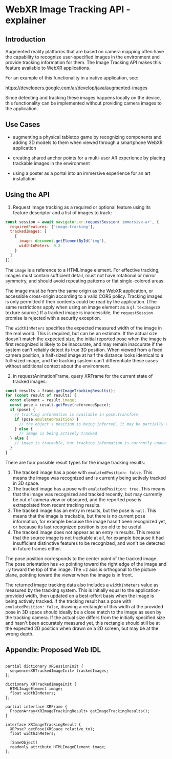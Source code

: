 # WebXR Image Tracking API - explainer

## Introduction

Augmented reality platforms that are based on camera mapping often have the capability to recognize user-specified images in the environment and provide tracking information for them. The Image Tracking API makes this feature available to WebXR applications.

For an example of this functionality in a native application, see:

  https://developers.google.com/ar/develop/java/augmented-images

Since detecting and tracking these images happens locally on the device, this functionality can be implemented without providing camera images to the application.

## Use Cases

- augmenting a physical tabletop game by recognizing components and adding 3D models to them when viewed through a smartphone WebXR application

- creating shared anchor points for a multi-user AR experience by placing trackable images in the environment

- using a poster as a portal into an immersive experience for an art installation

## Using the API

1. Request image tracking as a required or optional feature using its feature descriptor and a list of images to track:

```js
const session = await navigator.xr.requestSession('immersive-ar', {
  requiredFeatures: ['image-tracking'],
  trackedImages: [
    {
      image: document.getElementById('img'),
      widthInMeters: 0.2
    }
  ]
});
```

The `image` is a reference to a HTMLImage element. For effective tracking, images must contain sufficient detail, must not have rotational or mirror symmetry, and should avoid repeating patterns or flat single-colored areas.

The image must be from the same origin as the WebXR application, or accessible cross-origin according to a valid CORS policy. Tracking images is only permitted if their contents could be read by the application. (The same restrictions apply when using an image element as a `gl.texImage2D` texture source.) If a tracked image is inaccessible, the `requestSession` promise is rejected with a security exception.

The `widthInMeters` specifies the expected measured width of the image in the real world. This is required, but can be an estimate. If the actual size doesn't match the expected size, the initial reported pose when the image is first recognized is likely to be inaccurate, and may remain inaccurate if the system can't reliably detect its true 3D position. When viewed from a fixed camera position, a half-sized image at half the distance looks identical to a full-sized image, and the tracking system can't differentiate these cases without additional context about the environment.

2. in requestAnimationFrame, query XRFrame for the current state of tracked images:

```js
const results = frame.getImageTrackingResults();
for (const result of results) {
  const element = result.image;
  const pose = result.getPose(referenceSpace);
  if (pose) {
    // tracking information is available in pose.transform
    if (pose.emulatedPosition) {
      // the object's position is being inferred, it may be partially visible
    } else {
      // image is being actively tracked
  } else {
    // image is trackable, but tracking information is currently unavailable
  }
}
```

There are four possible result types for the image tracking results:

1. The tracked image has a pose with `emulatedPosition: false`. This means the image was recognized and is currently being actively tracked in 3D space.
1. The tracked image has a pose with `emulatedPosition: true`. This means that the image was recognized and tracked recently, but may currently be out of camera view or obscured, and the reported pose is extrapolated from recent tracking results. 
1. The tracked image has an entry in results, but the pose is `null`. This means that the image is trackable, but there is no current pose information, for example because the image hasn't been recognized yet, or because its last recognized position is too old to be useful.
1. The tracked image does not appear as an entry in results. This means that the source image is not trackable at all, for example because it had insufficient distinctive features to be recognized, and won't be detected in future frames either.

The pose position corresponds to the center point of the tracked image. The pose orientation has +x pointing toward the right edge of the image and +y toward the top of the image. The +z axis is orthogonal to the picture plane, pointing toward the viewer when the image is in front.

The returned image tracking data also includes a `widthInMeters` value as measured by the tracking system. This is initially equal to the application-provided width, then updated on a best-effort basis when the image is being actively tracked. If the tracking result has a pose with `emulatedPosition: false`, drawing a rectangle of this width at the provided pose in 3D space should ideally be a close match to the image as seen by the tracking camera. If the actual size differs from the initially specified size and hasn't been accurately measured yet, this rectangle should still be at the expected 2D position when drawn on a 2D screen, but may be at the wrong depth.

## Appendix: Proposed Web IDL

```webidl

partial dictionary XRSessionInit {
  sequence<XRTrackedImageInit> trackedImages;
};

dictionary XRTrackedImageInit {
  HTMLImageElement image;
  float widthInMeters;
};

partial interface XRFrame {
  FrozenArray<XRImageTrackingResult> getImageTrackingResults();
}

interface XRImageTrackingResult {
  XRPose? getPose(XRSpace relative_to);
  float widthInMeters;

  [SameObject]
  readonly attribute HTMLImageElement image;
};


```
